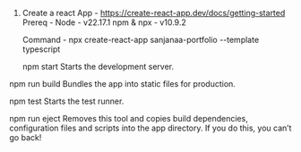 1. Create a react App - https://create-react-app.dev/docs/getting-started
    Prereq - Node - v22.17.1
            npm & npx - v10.9.2
    
    Command - npx create-react-app sanjanaa-portfolio --template typescript

    npm start
    Starts the development server.

  npm run build
    Bundles the app into static files for production.

  npm test
    Starts the test runner.

  npm run eject
    Removes this tool and copies build dependencies, configuration files
    and scripts into the app directory. If you do this, you can’t go back!